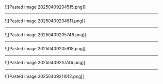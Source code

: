 ![[Pasted image 20250409204515.png]]

---
![[Pasted image 20250409204811.png]]

---
![[Pasted image 20250409205748.png]]

---
![[Pasted image 20250409205918.png]]

---
![[Pasted image 20250409210746.png]]

---
![[Pasted image 20250409211012.png]]

